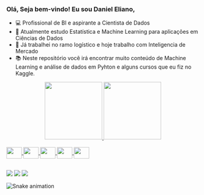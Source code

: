 ### Olá, Seja bem-vindo! Eu sou Daniel Eliano,

- 💻 Profissional de BI e aspirante a Cientista de Dados
- 🎲 Atualmente estudo Estatística e Machine Learning para aplicações em Ciências de Dados
- 👔 Já trabalhei no ramo logístico e hoje trabalho com Inteligencia de Mercado
- 📚 Neste repositório você irá encontrar muito conteúdo de Machine Learning e análise de dados em Pyhton e alguns cursos que eu fiz no Kaggle.

<div align="center">
  <a href="https://github.com/danieleliano">
  <img height="150em" src="https://github-readme-stats.vercel.app/api?username=danieleliano&show_icons=true&theme=dracula&include_all_commits=true&count_private=true"/>
  <img height="150em" src="https://github-readme-stats.vercel.app/api/top-langs/?username=danieleliano&layout=compact&langs_count=7&theme=dracula"/>
</div>

<div style="display: inline_block"><br>
  <img align="center" height="30" width="40" src="https://cdn.jsdelivr.net/gh/devicons/devicon/icons/python/python-original.svg" />
  <img align="center" height="30" width="40" src="https://cdn.jsdelivr.net/gh/devicons/devicon/icons/pandas/pandas-original-wordmark.svg" />
  <img align="center" height="30" width="40" src="https://cdn.jsdelivr.net/gh/devicons/devicon/icons/mysql/mysql-original-wordmark.svg" />
  <img align="center" height="30" width="40" src="https://cdn.jsdelivr.net/gh/devicons/devicon/icons/microsoftsqlserver/microsoftsqlserver-plain-wordmark.svg" /> 
  <img align="center" height="30" width="40" src="https://cdn.jsdelivr.net/gh/devicons/devicon/icons/kaggle/kaggle-original.svg" />
</div>

##

<div>
  <a href = "https://www.linkedin.com/in/daniel-eliano-059b1312b/"><img src="https://img.shields.io/badge/LinkedIn-0077B5?style=for-the-badge&logo=linkedin&logoColor=white" target="_blank"></a>
  <a href = "mailto:danieleliano@live.com"><img src="https://img.shields.io/badge/Microsoft_Outlook-0078D4?style=for-the-badge&logo=microsoft-outlook&logoColor=white" target="_blank"></a>
  <a href = "mailto:danieleliano@gmail.com"><img src="https://img.shields.io/badge/Gmail-D14836?style=for-the-badge&logo=gmail&logoColor=white" target="_blank"></a>
  
  ![Snake animation](https://github.com/danieleliano/danieleliano/blob/output/github-contribution-grid-snake.svg)
</div>
